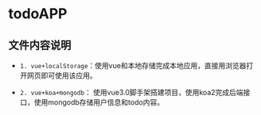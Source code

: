 # todoAPP
## 文件内容说明
+ `1. vue+localStorage`：使用vue和本地存储完成本地应用，直接用浏览器打开网页即可使用该应用。

+ `2. vue+koa+mongodb`： 使用vue3.0脚手架搭建项目，使用koa2完成后端接口，使用mongodb存储用户信息和todo内容。

